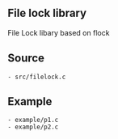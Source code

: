 ## File lock library 

File Lock libary based on flock

## Source

    - src/filelock.c

## Example

    - example/p1.c
    - example/p2.c

